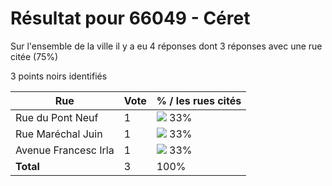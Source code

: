 # Résultat pour 66049 - Céret

Sur l'ensemble de la ville il y a eu 4 réponses dont 3 réponses avec une rue citée (75%)

3 points noirs identifiés

| Rue | Vote | % / les rues cités|
|-----|------|-------------------|
| Rue du Pont Neuf | 1 | <img src="../../img/bar_33.gif" />&nbsp;33%|
| Rue Maréchal Juin | 1 | <img src="../../img/bar_33.gif" />&nbsp;33%|
| Avenue Francesc Irla | 1 | <img src="../../img/bar_33.gif" />&nbsp;33%|
| **Total** | 3 | 100%|
